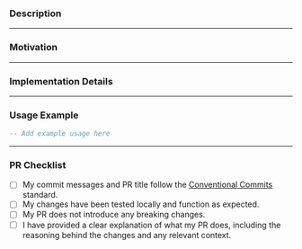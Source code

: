 ### Description

<!-- What does this PR do? Summarize the feature, fix, or improvement. -->

---

### Motivation

<!-- Why are these changes necessary? What problem does it solve? -->

---

### Implementation Details

<!-- How is it implemented? Highlight key technical decisions or logic. -->

---

### Usage Example

```lua
-- Add example usage here
```

---

### PR Checklist

-   [ ] My commit messages and PR title follow the [Conventional Commits](https://www.conventionalcommits.org/en/v1.0.0/) standard.
-   [ ] My changes have been tested locally and function as expected.
-   [ ] My PR does not introduce any breaking changes.
-   [ ] I have provided a clear explanation of what my PR does, including the reasoning behind the changes and any relevant context.
